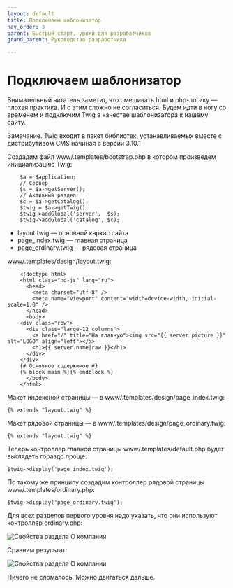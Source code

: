 ```yaml
---
layout: default
title: Подключаем шаблонизатор
nav_order: 3
parent: Быстрый старт, уроки для разработчиков
grand_parent: Руководство разработчика

---
```


# Подключаем шаблонизатор

Внимательный читатель заметит, что смешивать html и php-логику — плохая практика. И с этим сложно не согласиться. Будем идти в ногу со временем и подключим Twig в качестве шаблонизатора к нашему сайту.

Замечание. Twig входит в пакет библиотек, устанавливаемых вместе с дистрибутивом CMS начиная с версии 3.10.1

Создадим файл www/.templates/bootstrap.php в котором произведем инициализацию Twig:

```{% raw %}
	$a = $application;
	// Сервер
	$s = $a->getServer();
	// Активный раздел
	$c = $a->getCatalog();
	$twig = $a->getTwig();
	$twig->addGlobal('server',  $s);
	$twig->addGlobal('catalog', $c);
```

* layout.twig — основной каркас сайта
* page_index.twig — главная страница
* page_ordinary.twig — рядовая страница

www/.templates/design/layout.twig:

```{% raw %}
	<!doctype html>
	<html class="no-js" lang="ru">
	  <head>
	    <meta charset="utf-8" />
	    <meta name="viewport" content="width=device-width, initial-scale=1.0" />
	  </head>
	  <body>
    <div class="row">
      <div class="large-12 columns">
        <a href="/" title="На главную"><img src="{{ server.picture }}" alt="LOGO" align="left"></a>
        <h1>{{ server.name|raw }}</h1>
      </div>
    </div>
    {# Основное содержимое #}   
    {% block main %}{% endblock %}   
	  </body> 
	</html>
```
Макет индексной страницы — в www/.templates/design/page_index.twig:

	{% extends "layout.twig" %}
 

Макет рядовой страницы — в www/.templates/design/page_ordinary.twig:

	{% extends "layout.twig" %}
 

Теперь контроллер главной страницы www/.templates/default.php будет выглядеть гораздо проще:

	$twig->display('page_index.twig');
 

По такому же принципу создадим контроллер рядовой страницы www/.templates/ordinary.php:

	$twig->display('page_ordinary.twig');


Для всех разделов первого уровня надо указать, что они используют контроллер ordinary.php:

![Свойства раздела О компании]({{site.baseurl}}/images/pic10.png)

Сравним результат:

![Свойства раздела О компании]({{site.baseurl}}/images/pic7.png)

Ничего не сломалось. Можно двигаться дальше.